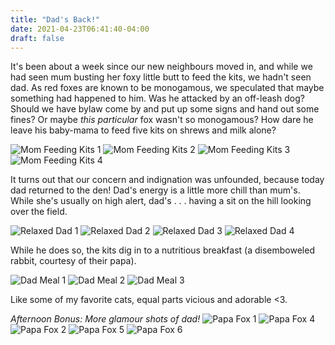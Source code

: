 ```yaml
---
title: "Dad's Back!"
date: 2021-04-23T06:41:40-04:00
draft: false
---
```


It's been about a week since our new neighbours moved in, and while we had seen mum busting her foxy little butt to feed the kits, we hadn't seen dad. As red foxes are known to be monogamous, we speculated that maybe something had happened to him. Was he attacked by an off-leash dog? Should we have bylaw come by and put up some signs and hand out some fines? Or maybe *this particular* fox wasn't so monogamous? How dare he leave his baby-mama to feed five kits on shrews and milk alone?

![Mom Feeding Kits 1](/images/posts/dads-back/fox-feeding-1.jpg)
![Mom Feeding Kits 2](/images/posts/dads-back/fox-feeding-2.jpg)
![Mom Feeding Kits 3](/images/posts/dads-back/fox-feeding-3.jpg)
![Mom Feeding Kits 4](/images/posts/dads-back/fox-feeding-4.jpg)

It turns out that our concern and indignation was unfounded, because today dad returned to the den! Dad's energy is a little more chill than mum's. While she's usually on high alert, dad's . . . having a sit on the hill looking over the field.

![Relaxed Dad 1](/images/posts/dads-back/relaxed-dad-1.jpg)
![Relaxed Dad 2](/images/posts/dads-back/relaxed-dad-2.jpg)
![Relaxed Dad 3](/images/posts/dads-back/relaxed-dad-3.jpg)
![Relaxed Dad 4](/images/posts/dads-back/relaxed-dad-4.jpg)

While he does so, the kits dig in to a nutritious breakfast (a disemboweled rabbit, courtesy of their papa).

![Dad Meal 1](/images/posts/dads-back/dad-meal-1.jpg)
![Dad Meal 2](/images/posts/dads-back/dad-meal-2.jpg)
![Dad Meal 3](/images/posts/dads-back/dad-meal-3.jpg)

Like some of my favorite cats, equal parts vicious and adorable <3.

*Afternoon Bonus: More glamour shots of dad!*
![Papa Fox 1](/images/posts/dads-back/dad-bod-1.jpg)
![Papa Fox 4](/images/posts/dads-back/dad-bod-4.jpg)
![Papa Fox 2](/images/posts/dads-back/dad-bod-2.jpg)
![Papa Fox 5](/images/posts/dads-back/dad-bod-5.jpg)
![Papa Fox 6](/images/posts/dads-back/dad-bod-6.jpg)